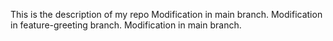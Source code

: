 This is the description of my repo
Modification in main branch.
Modification in feature-greeting branch.
Modification in main branch.

